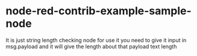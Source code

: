 # node-red-contrib-example-sample-node

It is just string length checking node
for use it you need to give it input in msg.payload and it will give the length about that payload text length
